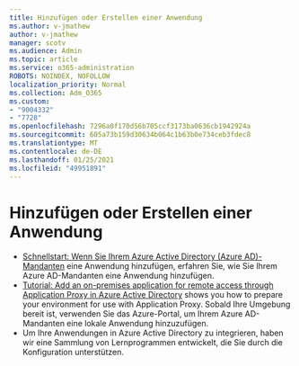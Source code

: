 ```yaml
---
title: Hinzufügen oder Erstellen einer Anwendung
ms.author: v-jmathew
author: v-jmathew
manager: scotv
ms.audience: Admin
ms.topic: article
ms.service: o365-administration
ROBOTS: NOINDEX, NOFOLLOW
localization_priority: Normal
ms.collection: Adm_O365
ms.custom:
- "9004332"
- "7728"
ms.openlocfilehash: 7296a0f170d56b705ccf3173ba0636cb1942924a
ms.sourcegitcommit: 605a73b159d30634b064c1b63b0e734ceb3fdec8
ms.translationtype: MT
ms.contentlocale: de-DE
ms.lasthandoff: 01/25/2021
ms.locfileid: "49951891"
---
```

# <a name="adding-or-creating-an-application"></a>Hinzufügen oder Erstellen einer Anwendung

- [Schnellstart: Wenn Sie Ihrem Azure Active Directory (Azure AD)-Mandanten](https://docs.microsoft.com/azure/active-directory/manage-apps/add-application-portal) eine Anwendung hinzufügen, erfahren Sie, wie Sie Ihrem Azure AD-Mandanten eine Anwendung hinzufügen.
- [Tutorial: Add an on-premises application for remote access through Application Proxy in Azure Active Directory](https://docs.microsoft.com/azure/active-directory/manage-apps/application-proxy-add-on-premises-application) shows you how to prepare your environment for use with Application Proxy. Sobald Ihre Umgebung bereit ist, verwenden Sie das Azure-Portal, um Ihrem Azure AD-Mandanten eine lokale Anwendung hinzuzufügen.
- Um Ihre Anwendungen in Azure Active Directory [](https://docs.microsoft.com/azure/active-directory/saas-apps/tutorial-list) zu integrieren, haben wir eine Sammlung von Lernprogrammen entwickelt, die Sie durch die Konfiguration unterstützen.
